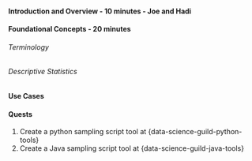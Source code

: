 #### Introduction and Overview - 10 minutes - Joe and Hadi

#### Foundational Concepts - 20 minutes

###### Terminology

###### Descriptive Statistics

#### Use Cases

#### Quests
1. Create a python sampling script tool at {data-science-guild-python-tools}
2. Create a Java sampling script tool at {data-science-guild-java-tools}